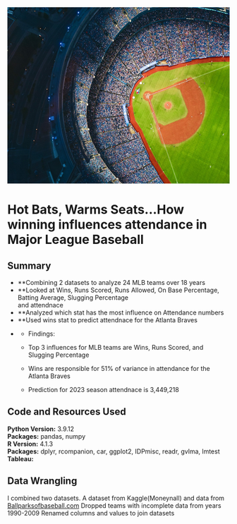 <img src="https://github.com/aarmobley/mlb_attendance/blob/main/baseball%20field.jpg" width="900" height=400/>

# Hot Bats, Warms Seats...How winning influences attendance in Major League Baseball



## Summary
* **Combining 2 datasets to analyze 24 MLB teams over 18 years
* **Looked at Wins, Runs Scored, Runs Allowed, On Base Percentage, Batting Average, Slugging Percentage <br>
and attendnace
* **Analyzed which stat has the most influence on Attendance numbers
* **Used wins stat to predict attendnace for the Atlanta Braves
* * Findings:
   * Top 3 influences for MLB teams are Wins, Runs Scored, and Slugging Percentage

   * Wins are responsible for 51% of variance in attendance for the Atlanta Braves

   * Prediction for 2023 season attendnace is 3,449,218


## Code and Resources Used 
**Python Version:** 3.9.12 <br>
**Packages:** pandas, numpy <br>
**R Version:** 4.1.3 <br>
**Packages:** dplyr, rcompanion, car, ggplot2, IDPmisc, readr, gvlma, lmtest <br>
**Tableau:**


## Data Wrangling
I combined two datasets. A dataset from Kaggle(Moneynall) and data from [Ballparksofbaseball.com](https://www.ballparksofbaseball.com/baseball-ballpark-attendance/)
Dropped teams with incomplete data from years 1990-2009
Renamed columns and values to join datasets
